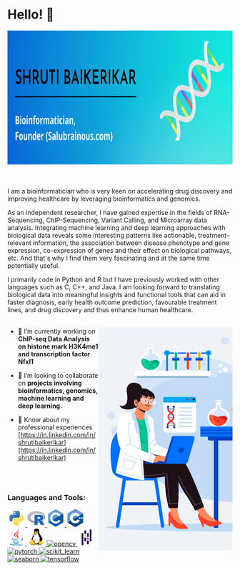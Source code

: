 <h1 align="left">Hello! 👋</h1>

<div align="center">
  <img src="https://github.com/ShrutiBaikerikar/ShrutiBaikerikar/blob/main/images/profile_banner.png" width="1200" height="300"/>
</div>

<br>
</br>
<p>I am a bioinformatician who is very keen on accelerating drug discovery and improving healthcare by leveraging bioinformatics and genomics.</p>
<p>As an independent researcher, I have gained expertise in the fields of RNA-Sequencing, ChIP-Sequencing, Variant Calling, and Microarray data analysis. Integrating machine learning and deep learning approaches with biological data reveals some interesting patterns like actionable, treatment-relevant information, the association between disease phenotype and gene expression, co-expression of genes and their effect on biological pathways, etc. And that's why I find them very fascinating and at the same time potentially useful.</p>
I primarily code in Python and R but I have previously worked with other languages such as C, C++, and Java. 
I am looking forward to translating biological data into meaningful insights and functional tools that can aid in faster diagnosis, early health outcome prediction, favourable treatment lines, and drug discovery and thus enhance human healthcare. 
<br>
</br>


<p>
  <img align ="right" img src="https://github.com/ShrutiBaikerikar/ShrutiBaikerikar/blob/main/images/image1.jpg" width="300" height="500"/>

- 🔭 I’m currently working on **ChIP-seq Data Analysis on histone mark H3K4me1 and transcription factor Nfxl1**

- 👯 I’m looking to collaborate on **projects involving bioinformatics, genomics, machine learning and deep learning.**

- 📄 Know about my professional experiences [https://in.linkedin.com/in/shrutibaikerikar](https://in.linkedin.com/in/shrutibaikerikar)
  
</p>

<br>
</br>
<h3 align="left">Languages and Tools:</h3>
<p align="left"> <a href="https://www.python.org" target="_blank" rel="noreferrer"> <img src="https://raw.githubusercontent.com/devicons/devicon/master/icons/python/python-original.svg" alt="python" width="40" height="40"/> <a href="https://www.r-project.org/" target="_blank" rel="noreferrer"> <img src="https://github.com/devicons/devicon/blob/master/icons/r/r-original.svg" alt="r" width="40" height="40"/> <a href="https://www.cprogramming.com/" target="_blank" rel="noreferrer"> <img src="https://raw.githubusercontent.com/devicons/devicon/master/icons/c/c-original.svg" alt="c" width="40" height="40"/> </a> <a href="https://www.w3schools.com/cpp/" target="_blank" rel="noreferrer"> <img src="https://raw.githubusercontent.com/devicons/devicon/master/icons/cplusplus/cplusplus-original.svg" alt="cplusplus" width="40" height="40"/> </a> <a href="https://www.java.com" target="_blank" rel="noreferrer"> <img src="https://raw.githubusercontent.com/devicons/devicon/master/icons/java/java-original.svg" alt="java" width="40" height="40"/> </a> <a href="https://www.linux.org/" target="_blank" rel="noreferrer"> <img src="https://raw.githubusercontent.com/devicons/devicon/master/icons/linux/linux-original.svg" alt="linux" width="40" height="40"/> </a> <a href="https://opencv.org/" target="_blank" rel="noreferrer"> <img src="https://www.vectorlogo.zone/logos/opencv/opencv-icon.svg" alt="opencv" width="40" height="40"/> </a> <a href="https://pandas.pydata.org/" target="_blank" rel="noreferrer"> <img src="https://raw.githubusercontent.com/devicons/devicon/2ae2a900d2f041da66e950e4d48052658d850630/icons/pandas/pandas-original.svg" alt="pandas" width="40" height="40"/> </a> <a href="https://pytorch.org/" target="_blank" rel="noreferrer"> <img src="https://www.vectorlogo.zone/logos/pytorch/pytorch-icon.svg" alt="pytorch" width="40" height="40"/> </a> <a href="https://scikit-learn.org/" target="_blank" rel="noreferrer"> <img src="https://upload.wikimedia.org/wikipedia/commons/0/05/Scikit_learn_logo_small.svg" alt="scikit_learn" width="40" height="40"/> </a> <a href="https://seaborn.pydata.org/" target="_blank" rel="noreferrer"> <img src="https://seaborn.pydata.org/_images/logo-mark-lightbg.svg" alt="seaborn" width="40" height="40"/> </a> <a href="https://www.tensorflow.org" target="_blank" rel="noreferrer"> <img src="https://www.vectorlogo.zone/logos/tensorflow/tensorflow-icon.svg" alt="tensorflow" width="40" height="40"/> </a> </p>


